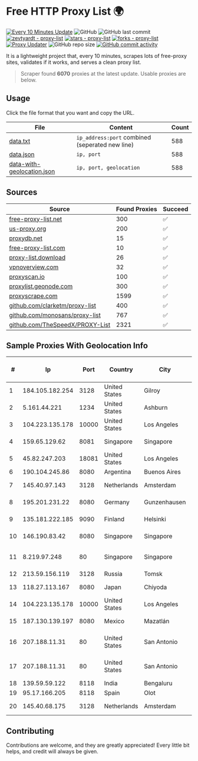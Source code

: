 
# Free HTTP Proxy List 🌍

[![Every 10 Minutes Update](https://github.com/mertguvencli/http-proxy-list/actions/workflows/main.yml/badge.svg?branch=main)](https://github.com/mertguvencli/http-proxy-list/actions/workflows/main.yml)
![GitHub](https://img.shields.io/github/license/mertguvencli/http-proxy-list)
![GitHub last commit](https://img.shields.io/github/last-commit/mertguvencli/http-proxy-list)
[![zevtyardt - proxy-list](https://img.shields.io/static/v1?label=zevtyardt&message=proxy-list&color=blue&logo=github)](https://github.com/zevtyardt/proxy-list "Go to GitHub repo")
[![stars - proxy-list](https://img.shields.io/github/stars/zevtyardt/proxy-list?style=social)](https://github.com/zevtyardt/proxy-list)
[![forks - proxy-list](https://img.shields.io/github/forks/zevtyardt/proxy-list?style=social)](https://github.com/zevtyardt/proxy-list)
[![Proxy Updater](https://github.com/zevtyardt/proxy-list/workflows/Proxy%20Updater/badge.svg)](https://github.com/zevtyardt/proxy-list/actions?query=workflow:"Proxy+Updater")
![GitHub repo size](https://img.shields.io/github/repo-size/zevtyardt/proxy-list)
[![GitHub commit activity](https://img.shields.io/github/commit-activity/m/zevtyardt/proxy-list?logo=commits)](https://github.com/zevtyardt/proxy-list/commits/main)

It is a lightweight project that, every 10 minutes, scrapes lots of free-proxy sites, validates if it works, and serves a clean proxy list.

> Scraper found **6070** proxies at the latest update. Usable proxies are below.

## Usage

Click the file format that you want and copy the URL.

|File|Content|Count|
|----|-------|-----|
|[data.txt](https://raw.githubusercontent.com/mertguvencli/http-proxy-list/main/proxy-list/data.txt)|`ip_address:port` combined (seperated new line)|588|
|[data.json](https://raw.githubusercontent.com/mertguvencli/http-proxy-list/main/proxy-list/data.json)|`ip, port`|588|
|[data-with-geolocation.json](https://raw.githubusercontent.com/mertguvencli/http-proxy-list/main/proxy-list/data-with-geolocation.json)|`ip, port, geolocation`|588|

## Sources

|Source|Found Proxies|Succeed|
|------|-------------|-------|
|[free-proxy-list.net](https://free-proxy-list.net)|300|✅|
|[us-proxy.org](https://www.us-proxy.org)|200|✅|
|[proxydb.net](http://proxydb.net)|15|✅|
|[free-proxy-list.com](https://free-proxy-list.com/?page=&port=&type%5B%5D=http&type%5B%5D=https&up_time=0&search=Search)|10|✅|
|[proxy-list.download](https://www.proxy-list.download/HTTP)|26|✅|
|[vpnoverview.com](https://vpnoverview.com/privacy/anonymous-browsing/free-proxy-servers)|32|✅|
|[proxyscan.io](https://www.proxyscan.io)|100|✅|
|[proxylist.geonode.com](https://proxylist.geonode.com/api/proxy-list?limit=300&page=1&sort_by=lastChecked&sort_type=desc&protocols=http,https)|300|✅|
|[proxyscrape.com](https://api.proxyscrape.com/v2/?request=displayproxies&protocol=http&timeout=10000&country=all&ssl=all&anonymity=all)|1599|✅|
|[github.com/clarketm/proxy-list](https://raw.githubusercontent.com/clarketm/proxy-list/master/proxy-list-raw.txt)|400|✅|
|[github.com/monosans/proxy-list](https://raw.githubusercontent.com/monosans/proxy-list/main/proxies/http.txt)|767|✅|
|[github.com/TheSpeedX/PROXY-List](https://raw.githubusercontent.com/TheSpeedX/PROXY-List/master/http.txt)|2321|✅|


## Sample Proxies With Geolocation Info

|#|Ip|Port|Country|City|Internet Service Provider|
|-|--|----|-------|----|-------------------------|
|1|184.105.182.254|3128|United States|Gilroy|Hurricane Electric LLC|
|2|5.161.44.221|1234|United States|Ashburn|Hetzner Online GmbH|
|3|104.223.135.178|10000|United States|Los Angeles|LayerHost|
|4|159.65.129.62|8081|Singapore|Singapore|DigitalOcean, LLC|
|5|45.82.247.203|18081|United States|Los Angeles|DediPath|
|6|190.104.245.86|8080|Argentina|Buenos Aires|CPS|
|7|145.40.97.143|3128|Netherlands|Amsterdam|Packet Host, Inc.|
|8|195.201.231.22|8080|Germany|Gunzenhausen|Hetzner Online GmbH|
|9|135.181.222.185|9090|Finland|Helsinki|Hetzner Online GmbH|
|10|146.190.83.42|8080|Singapore|Singapore|DigitalOcean, LLC|
|11|8.219.97.248|80|Singapore|Singapore|Alibaba (US) Technology Co., Ltd.|
|12|213.59.156.119|3128|Russia|Tomsk|ZT-TOMSK|
|13|118.27.113.167|8080|Japan|Chiyoda|GMO Internet, Inc.|
|14|104.223.135.178|10000|United States|Los Angeles|LayerHost|
|15|187.130.139.197|8080|Mexico|Mazatlán|Uninet S.A. de C.V.|
|16|207.188.11.31|80|United States|San Antonio|H5 Data Centers - Chandler LLC|
|17|207.188.11.31|80|United States|San Antonio|H5 Data Centers - Chandler LLC|
|18|139.59.59.122|8118|India|Bengaluru|DIGITALOCEAN|
|19|95.17.166.205|8118|Spain|Olot|Orange Spain|
|20|145.40.68.175|3128|Netherlands|Amsterdam|Packet Host, Inc.|



## Contributing

Contributions are welcome, and they are greatly appreciated! Every
little bit helps, and credit will always be given.

